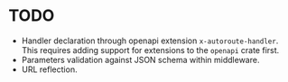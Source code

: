 # TODO

* Handler declaration through openapi extension `x-autoroute-handler`.
This requires adding support for extensions to the `openapi` crate first.
* Parameters validation against JSON schema within middleware.
* URL reflection.
